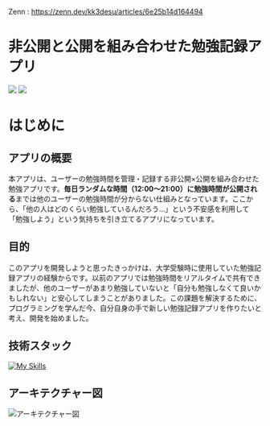 
Zenn : https://zenn.dev/kk3desu/articles/6e25b14d164494
# 非公開と公開を組み合わせた勉強記録アプリ
![](https://qiita-image-store.s3.ap-northeast-1.amazonaws.com/0/3788663/30238eee-1f87-5b3c-b796-a7fcaad7e70b.png)
![](https://qiita-image-store.s3.ap-northeast-1.amazonaws.com/0/3788663/6bb57fc3-1241-6bec-8e8d-3cd0a1329365.png)
  

# はじめに
## アプリの概要
本アプリは、ユーザーの勉強時間を管理・記録する非公開×公開を組み合わせた勉強アプリです。**毎日ランダムな時間（12:00〜21:00）に勉強時間が公開される**までは他のユーザーの勉強時間が分からない仕組みとなっています。ここから、「他の人はどのくらい勉強しているんだろう...」という不安感を利用して「勉強しよう」という気持ちを引き立てるアプリになっています。

## 目的
このアプリを開発しようと思ったきっかけは、大学受験時に使用していた勉強記録アプリの経験からです。以前のアプリでは勉強時間をリアルタイムで共有できましたが、他のユーザーがあまり勉強していないと「自分も勉強しなくて良いかもしれない」と安心してしまうことがありました。この課題を解決するために、プログラミングを学んだ今、自分自身の手で新しい勉強記録アプリを作りたいと考え、開発を始めました。

## 技術スタック
[![My Skills](https://skillicons.dev/icons?i=flutter,dart,py,firebase)](https://skillicons.dev)


## アーキテクチャー図
![アーキテクチャー図](https://qiita-image-store.s3.ap-northeast-1.amazonaws.com/0/3788663/576aba47-e643-40ab-7106-5a94e83f3ba0.png)




